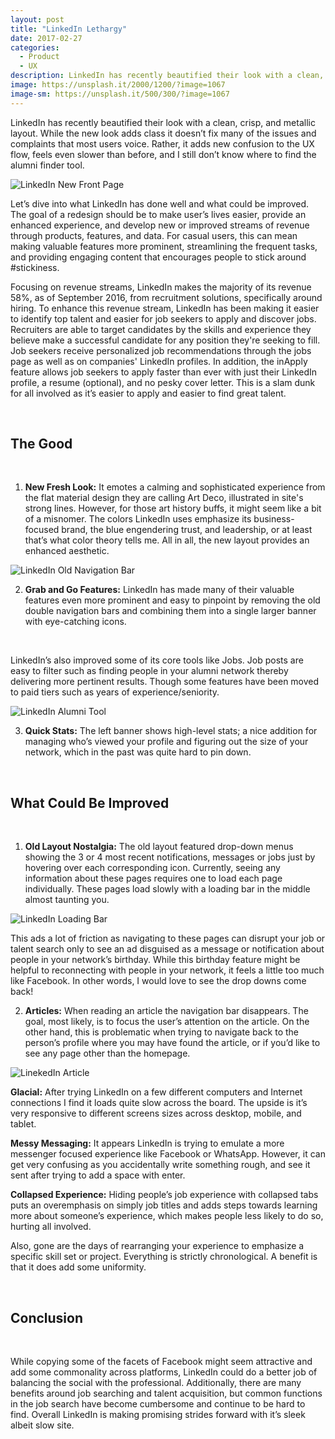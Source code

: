 ```yaml
---
layout: post
title: "LinkedIn Lethargy"
date: 2017-02-27
categories:
  - Product
  - UX
description: LinkedIn has recently beautified their look with a clean, crisp, and metallic layout. While the new look adds class it doesn’t fix many of the issues and complaints that most users voice. Rather, it adds new confusion to the UX flow, feels even slower than before, and I still don’t know where to find the alumni finder tool.
image: https://unsplash.it/2000/1200/?image=1067
image-sm: https://unsplash.it/500/300/?image=1067
---
```

LinkedIn has recently beautified their look with a clean, crisp, and metallic layout. While the new look adds class it doesn’t fix many of the issues and complaints that most users voice. Rather, it adds new confusion to the UX flow, feels even slower than before, and I still don’t know where to find the alumni finder tool.

![LinkedIn New Front Page][1]

Let’s dive into what LinkedIn has done well and what could be improved. The goal of a redesign should be to make user’s lives easier, provide an enhanced experience, and develop new or improved streams of revenue through products, features, and data. For casual users, this can mean making valuable features more prominent, streamlining the frequent tasks, and providing engaging content that encourages people to stick around #stickiness.

Focusing on revenue streams, LinkedIn makes the majority of its revenue 58%, as of September 2016, from recruitment solutions, specifically around hiring. To enhance this revenue stream, LinkedIn has been making it easier to identify top talent and easier for job seekers to apply and discover jobs. Recruiters are able to target candidates by the skills and experience they believe make a successful candidate for any position they're seeking to fill. Job seekers receive personalized job recommendations through the jobs page as well as on companies' LinkedIn profiles. In addition, the inApply feature allows job seekers to apply faster than ever with just their LinkedIn profile, a resume (optional), and no pesky cover letter. This is a slam dunk for all involved as it’s easier to apply and easier to find great talent.  

<br>

## **The Good**

<br>

1. **New Fresh Look:** It emotes a calming and sophisticated experience from the flat material design they are calling Art Deco, illustrated in site's strong lines. However, for those art history buffs, it might seem like a bit of a misnomer. The colors LinkedIn uses emphasize its business-focused brand, the blue engendering trust, and leadership, or at least that’s what color theory tells me. All in all, the new layout provides an enhanced aesthetic.

![LinkedIn Old Navigation Bar][2]

2. **Grab and Go Features:** LinkedIn has made many of their valuable features even more prominent and easy to pinpoint by removing the old double navigation bars and combining them into a single larger banner with eye-catching icons.

<br>

LinkedIn’s also improved some of its core tools like Jobs. Job posts are easy to filter such as finding people in your alumni network thereby delivering more pertinent results. Though some features have been moved to paid tiers such as years of experience/seniority.

![LinkedIn Alumni Tool][3]

3. **Quick Stats:** The left banner shows high-level stats; a nice addition for managing who’s viewed your profile and figuring out the size of your network, which in the past was quite hard to pin down.

<br>

## **What Could Be Improved**

<br>

1. **Old Layout Nostalgia:** The old layout featured drop-down menus showing the 3 or 4 most recent notifications, messages or jobs just by hovering over each corresponding icon. Currently, seeing any information about these pages requires one to load each page individually. These pages load slowly with a loading bar in the middle almost taunting you.

![LinkedIn Loading Bar][4]

This ads a lot of friction as navigating to these pages can disrupt your job or talent search only to see an ad disguised as a message or notification about people in your network’s birthday. While this birthday feature might be helpful to reconnecting with people in your network, it feels a little too much like Facebook. In other words, I would love to see the drop downs come back!

2. **Articles:** When reading an article the navigation bar disappears. The goal, most likely, is to focus the user’s attention on the article. On the other hand, this is problematic when trying to navigate back to the person’s profile where you may have found the article, or if you’d like to see any page other than the homepage.

![LinekedIn Article][5]

__Glacial:__ After trying LinkedIn on a few different computers and Internet connections I find it loads quite slow across the board. The upside is it’s very responsive to different screens sizes across desktop, mobile, and tablet.

__Messy Messaging:__ It appears LinkedIn is trying to emulate a more messenger focused experience like Facebook or WhatsApp. However, it can get very confusing as you accidentally write something rough, and see it sent after trying to add a space with enter.

__Collapsed Experience:__ Hiding people’s job experience with collapsed tabs puts an overemphasis on simply job titles and adds steps towards learning more about someone’s experience, which makes people less likely to do so, hurting all involved.

Also, gone are the days of rearranging your experience to emphasize a specific skill set or project. Everything is strictly chronological. A benefit is that it does add some uniformity.

<br>

## **Conclusion**

<br>

While copying some of the facets of Facebook might seem attractive and add some commonality across platforms, LinkedIn could do a better job of balancing the social with the professional. Additionally, there are many benefits around job searching and talent acquisition, but common functions in the job search have become cumbersome and continue to be hard to find. Overall LinkedIn is making promising strides forward with it’s sleek albeit slow site.

[1]: http://i.imgur.com/WjO8Dyk.png
[2]: http://imgur.com/ujKBUos.jpg
[3]: http://i.imgur.com/n7dR6xw.png
[4]: http://imgur.com/TEV24vH.png
[5]: http://imgur.com/jb2V06P.png
